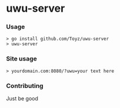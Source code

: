# uwu-server

### Usage
```
> go install github.com/Toyz/uwu-server
> uwu-server
```

### Site usage
`> yourdomain.com:8080/?uwu=your text here`

### Contributing
Just be good

